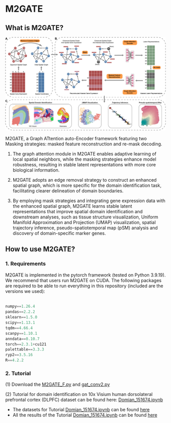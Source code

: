 # M2GATE

## What is M2GATE?

![Figure1_overview](https://github.com/LYxiaotai/M2GATE/blob/main/Figure1_overview.jpg)

M2GATE, a Graph ATtention auto-Encoder framework featuring two Masking strategies: masked feature reconstruction and re-mask decoding. 

1. The graph attention module in M2GATE enables adaptive learning of local spatial neighbors, while the masking strategies enhance model robustness, resulting in stable latent representations with more core biological information. 

2. M2GATE adopts an edge removal strategy to construct an enhanced spatial graph, which is more specific for the domain identification task, facilitating clearer delineation of domain boundaries. 

3. By employing mask strategies and integrating gene expression data with the enhanced spatial graph, M2GATE learns stable latent representations that improve spatial domain identification and downstream analyses, such as tissue structure visualization, Uniform Manifold Approximation and Projection (UMAP) visualization, spatial trajectory inference, pseudo-spatiotemporal map (pSM) analysis and discovery of domain-specific marker genes.


## How to use M2GATE?

### 1. Requirements

M2GATE is implemented in the pytorch framework (tested on Python 3.9.19). We recommend that users run M2GATE on CUDA. The following packages are required to be able to run everything in this repository (included are the versions we used):

``` python

numpy==1.26.4
pandas==2.2.2
sklearn==1.5.0
scipy==1.13.1
tqdm==4.66.4
scanpy==1.10.1
anndata==0.10.7
torch==2.3.1+cu121
palettable==3.3.3
ryp2==3.5.16
R==4.2.2

```


### 2. Tutorial

(1) Download the [M2GATE_F.py](https://github.com/LYxiaotai/M2GATE/blob/main) and [gat_conv2.py](https://github.com/LYxiaotai/M2GATE/blob/main)

(2) Tutorial for domain identification on 10x Visium human dorsolateral prefrontal cortex (DLPFC) dataset can be found here: [Domian_151674.ipynb](https://github.com/LYxiaotai/M2GATE/blob/main)

* The datasets for Tutorial [Domian_151674.ipynb](https://github.com/LYxiaotai/M2GATE/blob/main) can be found [here](https://github.com/LYxiaotai/M2GATE/blob/main/151674)
* All the results of the Tutorial [Domian_151674.ipynb](https://github.com/LYxiaotai/M2GATE/blob/main) can be found [here](https://github.com/LYxiaotai/M2GATE/blob/main/151674/results)



